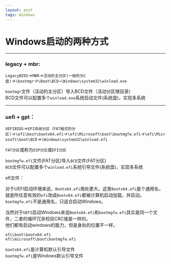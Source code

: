 ```yaml
---
layout: post
tags: Windows
---
```


# Windows启动的两种方式

---

### legacy + mbr:

`LegacyBIOS`→`MBR`→`活动的主分区(一般的为C盘)`→`\bootmgr`→`\Boot\BCD→\Windows\system32\winload.exe`

`bootmgr`文件（活动的主分区）导入BCD文件（活动分区根目录）  
BCD文件可以配置多个`winload.exe`系统启动文件(系统盘)，实现多系统  

---

### uefi + gpt：

`UEFIBIOS`→`EFI系统分区（FAT格式的分区)`→`\efi\boot\bootx64.efi`→`\efi\Microsoft\boot\bootmgfw.efi`→`\efi\Microsoft\boot\BCD`→`\Windows\system32\winload.efi`

`FAT分区`或称为`ESP分区`或`EFI分区`  

`bootmgfw.efi`文件(FAT分区)导入`BCD`文件(FAT分区)  
`BCD`文件可以配置多个`winload.efi`系统引导文件(系统盘)，实现多系统  

efi文件：

对于UEFI启动环境来说，`Bootx64.efi`用处更大，这里`Bootx64.efi`是个通用名，就是所任意有效的`efi`改成`Bootx64.efi`都被计算机启动加载，并启动。  
`bootmgfw.efi`不是通用名，只适合启动Windows。  

当然对于`UEFI`启动Windows来说`Bootx64.efi`和`bootmgfw.efi`其实是同一个文件，二者的循环冗余校验CRC值是一样的。  
他们都有启动windows的能力，但是身处的位置不一样，  

`efi\boot\bootx64.efi`  
`efi\microsoft\boot\bootmgfw.efi`  

`bootx64.efi`是计算机默认引导文件  
`bootmgfw.efi`是Windows默认引导文件  
